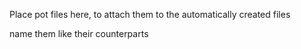 Place pot files here, to attach them to the automatically created files

name them like their counterparts 
